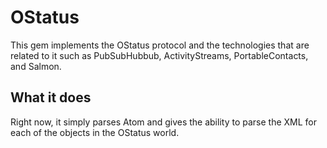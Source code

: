 OStatus
=======

This gem implements the OStatus protocol and the technologies that are related to it such as PubSubHubbub, ActivityStreams, PortableContacts, and Salmon.

What it does
------------

Right now, it simply parses Atom and gives the ability to parse the XML for each of the objects in the OStatus world.
